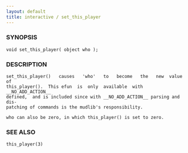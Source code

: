 ```yaml
---
layout: default
title: interactive / set_this_player
---
```


### SYNOPSIS

    void set_this_player( object who );

### DESCRIPTION

    set_this_player()   causes   'who'   to   become   the   new  value  of
    this_player().  This efun  is  only  available  with  __NO_ADD_ACTION__
    defined,  and is included since with __NO_ADD_ACTION__ parsing and dis‐
    patching of commands is the mudlib's responsibility.

    who can also be zero, in which this_player() is set to zero.

### SEE ALSO

    this_player(3)
